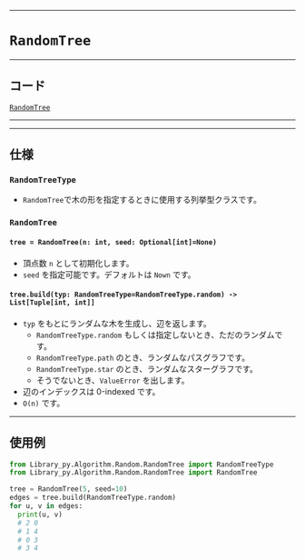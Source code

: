 _____

# `RandomTree`

_____

## コード

[`RandomTree`](https://github.com/titan-23/Library_py/blob/main/Algorithm/Random/RandomTree.py)
<!-- code=https://github.com/titan-23/Library_py/blob/main/Algorithm\Random\RandomTree.py -->

_____

_____

## 仕様

### `RandomTreeType`
- `RandomTree`で木の形を指定するときに使用する列挙型クラスです。

### `RandomTree`

#### `tree = RandomTree(n: int, seed: Optional[int]=None)`
- 頂点数 `n` として初期化します。
- `seed` を指定可能です。デフォルトは `Nown` です。

#### `tree.build(typ: RandomTreeType=RandomTreeType.random) -> List[Tuple[int, int]]`
- `typ` をもとにランダムな木を生成し、辺を返します。
  - `RandomTreeType.random` もしくは指定しないとき、ただのランダムです。
  - `RandomTreeType.path` のとき、ランダムなパスグラフです。
  - `RandomTreeType.star` のとき、ランダムなスターグラフです。
  - そうでないとき、`ValueError` を出します。
- 辺のインデックスは 0-indexed です。
- `O(n)` です。

_____

## 使用例

```python
from Library_py.Algorithm.Random.RandomTree import RandomTreeType
from Library_py.Algorithm.Random.RandomTree import RandomTree

tree = RandomTree(5, seed=10)
edges = tree.build(RandomTreeType.random)
for u, v in edges:
  print(u, v)
  # 2 0
  # 1 4
  # 0 3
  # 3 4
```
